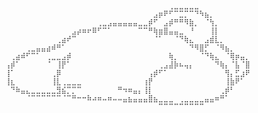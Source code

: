 ⠀⠀⠀⠀⠀⠀⠀⠀⠀⠀⠀⠀⠀⠀⠀⠀⠀⠀⠀⠀⠀⠀⠀⠀⠀⠀⠀⠀⠀⠀⠀⠀⢀⣀⣀⣀⣀⣀⠀⠀⠀⠀⠀⠀⠀⠀⠀⠀
⠀⠀⠀⠀⠀⠀⠀⠀⠀⠀⠀⠀⠀⠀⠀⠀⠀⠀⠀⠀⠀⠀⠀⠀⠀⠀⠀⠀⠀⣠⡶⠟⠋⠉⣉⡉⠉⠙⠳⣦⡀⠀⠀⠀⠀⠀⠀⠀
⠀⠀⠀⠀⠀⠀⠀⠀⠀⠀⠀⠀⠀⠀⠀⠀⠀⠀⢀⣀⣠⣤⣤⣤⣤⣤⣀⣀⡾⠋⠀⣠⡾⠛⠛⠻⣷⡀⠀⠈⢳⡀⠀⠀⠀⠀⠀⠀
⠀⠀⠀⠀⠀⠀⠀⠀⠀⠀⠀⠀⠀⣠⡴⠶⠖⠿⠋⠉⠁⠀⠀⠀⠀⠀⠉⠉⠛⢷⣶⣿⣤⣤⣀⠀⠘⠀⠀⠀⢸⡇⠀⠀⠀⠀⠀⠀
⠀⠀⠀⠀⠀⠀⠀⠀⠀⠀⢀⣴⠞⠉⠀⠀⠀⠀⠀⠀⠀⠀⠀⠀⠀⠀⠀⠀⠀⠈⠁⠀⠀⠈⠙⢷⣄⠀⠀⣠⣾⣇⡀⠀⠀⠀⠀⠀
⠀⠀⠀⠀⢀⣀⣤⣤⣴⠾⠛⠁⠀⠀⠀⠀⠀⠀⠀⠀⠀⠀⠀⠀⠀⠀⠀⠀⠀⠀⠀⠀⠀⠀⠀⠀⠙⠻⣿⡋⠀⠈⠻⣦⡀⠀⠀⠀
⠀⢀⣴⠾⠋⠉⠁⠀⢀⣀⣀⣠⡾⠀⠀⠀⠀⠀⠀⠀⠀⠀⠀⠀⠀⠀⠀⠀⠀⠀⠀⠀⢷⡀⠀⠀⠀⠀⠈⠙⢷⣄⠀⠈⢿⡶⣤⡀
⢠⡾⠁⠀⠀⠀⠀⠀⠈⠀⢸⡟⠁⠀⠀⠀⠀⠀⠀⠀⠀⠀⠀⠀⠀⠀⠀⠀⠀⠀⢀⣠⣼⡷⠦⢤⡄⠀⠀⠀⠀⠙⢷⡄⠈⣧⠈⣿
⢸⠁⠀⠀⠀⠀⠀⠀⠀⢀⡿⠀⠀⠀⠀⠀⠀⠀⠀⠀⠀⠀⠀⠀⠀⠀⠀⠀⢠⡾⠋⠁⠀⠀⠀⠀⠀⠀⠀⠀⠀⠀⠀⢻⡄⣋⣰⠟
⢸⣆⠀⠀⠀⠀⠀⠀⠀⢸⣇⢀⣀⣀⣀⠀⠀⠀⠀⠀⠀⠀⠀⠀⠀⠀⠀⢰⡟⠀⠀⠀⠀⠀⠀⠀⠀⠀⠀⠀⠀⠀⠀⢸⣷⠟⠁⠀
⠀⠙⠷⣤⣄⣀⣀⣀⣀⣀⣻⣮⡉⡉⠉⠀⠀⠀⠀⠀⠀⠀⠛⠲⠶⣤⡄⢸⡇⠀⠀⠀⠀⠀⠀⠀⠀⠀⠀⠀⠀⠀⢀⡾⠃⠀⠀⠀
⠀⠀⠀⠀⠈⠉⠉⠉⠉⠉⠉⠈⠉⠛⠒⠒⠷⠴⠶⠤⠶⠤⠤⣤⣦⣤⣤⣤⣿⣦⣀⣀⣀⠀⢀⣀⣀⣀⣀⣤⣤⠶⠛⠁⠀⠀⠀⠀
⠀⠀⠀⠀⠀⠀⠀⠀⠀⠀⠀⠀⠀⠀⠀⠀⠀⠀⠀⠀⠀⠀⠀⠀⠀⠀⠀⠀⠀⠀⠉⠉⠉⠉⠉⠉⠉⠉⠉⠀⠀⠀⠀⠀⠀⠀⠀⠀
